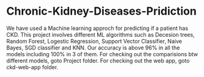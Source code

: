 # Chronic-Kidney-Diseases-Pridiction
We have used a Machine learning approch for predicting if a patient has CKD. This project involves different ML algorithms such as Decesion trees, Random Forest, Logestic Regression, Support Vector Classifier, Naive Bayes, SGD classifier and KNN. Our accuracy is above 96% in all the models including 100% in 3 of them.
For checking out the comparisions btw different models, goto Project folder.
For checking out the web app, goto ckd-web-app folder.
